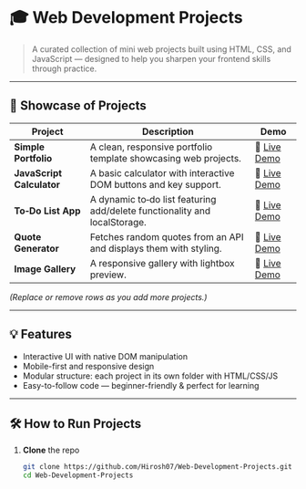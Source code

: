 # 🎓 Web Development Projects

> A curated collection of mini web projects built using HTML, CSS, and JavaScript — designed to help you sharpen your frontend skills through practice.

---

## 🚀 Showcase of Projects

| Project | Description | Demo |
|--------|-------------|------|
| **Simple Portfolio** | A clean, responsive portfolio template showcasing web projects. | 🔗 [Live Demo](#) |
| **JavaScript Calculator** | A basic calculator with interactive DOM buttons and key support. | 🔗 [Live Demo](#) |
| **To‑Do List App** | A dynamic to‑do list featuring add/delete functionality and localStorage. | 🔗 [Live Demo](#) |
| **Quote Generator** | Fetches random quotes from an API and displays them with styling. | 🔗 [Live Demo](#) |
| **Image Gallery** | A responsive gallery with lightbox preview. | 🔗 [Live Demo](#) |

*(Replace or remove rows as you add more projects.)*

---

## 💡 Features

- Interactive UI with native DOM manipulation  
- Mobile-first and responsive design  
- Modular structure: each project in its own folder with HTML/CSS/JS  
- Easy-to-follow code — beginner-friendly & perfect for learning

---

## 🛠️ How to Run Projects

1. **Clone** the repo  
   ```bash
   git clone https://github.com/Hirosh07/Web-Development-Projects.git
   cd Web-Development-Projects

